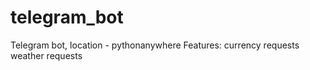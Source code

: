 # telegram_bot
Telegram bot, location - pythonanywhere
Features:
currency requests
weather requests

